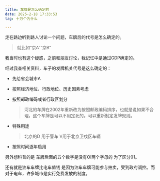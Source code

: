 ```yaml
---
title: 车牌是怎么确定的
date: 2025-2-18 17:33:53
tag: 十万个为什么

---
```


走在路边听到路人讨论一个问题，车牌后的代号是怎么确定的。

> 就比如“京A”“京B”

我当时也有这个疑惑，之前和朋友讨论，我记忆中是通过GDP确定的。

经过我查相关资料，车子的发牌机关代号是这么确定的：

+ 先给省会城市A

+ 按照经济地位、行政地位、历史因素考虑

+ 按照邮政编码或者行政区划分

  > 河北的车牌在2002年重新改为按照邮政编码排序，也就是说如果不合理，这个车牌是可以不用定死的，可以重新制定发牌规则。

+ 特殊用途

  > 北京的D 用于警车 V用于北京卫戍区车辆

+ 按照时间逐年启用

另外想科普的是 车牌后面的五个数字是没有OI两个字母的 为了区分01。

还有就是油车车牌比电车值钱 是因为油车车牌可能参与拍卖，受到政府调控。而对于电车，许多城市是实行免费发放的制度。
